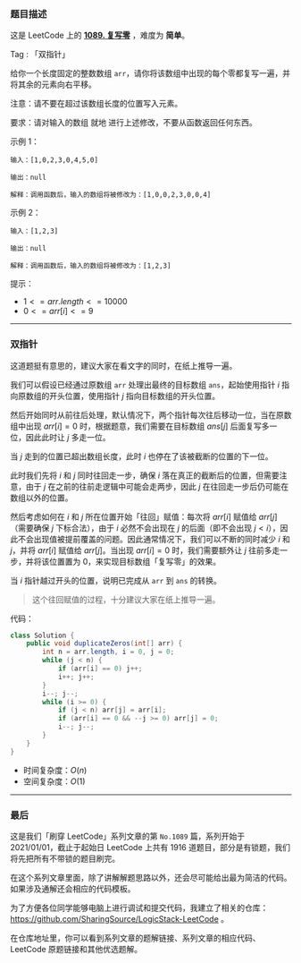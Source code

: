 ### 题目描述

这是 LeetCode 上的 **[1089. 复写零](https://leetcode.cn/problems/duplicate-zeros/solution/by-ac_oier-zivq/)** ，难度为 **简单**。

Tag : 「双指针」



给你一个长度固定的整数数组 `arr`，请你将该数组中出现的每个零都复写一遍，并将其余的元素向右平移。

注意：请不要在超过该数组长度的位置写入元素。

要求：请对输入的数组 就地 进行上述修改，不要从函数返回任何东西。

示例 1：
```
输入：[1,0,2,3,0,4,5,0]

输出：null

解释：调用函数后，输入的数组将被修改为：[1,0,0,2,3,0,0,4]
```
示例 2：
```
输入：[1,2,3]

输出：null

解释：调用函数后，输入的数组将被修改为：[1,2,3]
```

提示：
* $1 <= arr.length <= 10000$
* $0 <= arr[i] <= 9$

---

### 双指针

这道题挺有意思的，建议大家在看文字的同时，在纸上推导一遍。

我们可以假设已经通过原数组 `arr` 处理出最终的目标数组 `ans`，起始使用指针 $i$ 指向原数组的开头位置，使用指针 $j$ 指向目标数组的开头位置。

然后开始同时从前往后处理，默认情况下，两个指针每次往后移动一位，当在原数组中出现 $arr[i] = 0$ 时，根据题意，我们需要在目标数组 $ans[j]$ 后面复写多一位，因此此时让 $j$ 多走一位。

当 $j$ 走到的位置已超出数组长度，此时 $i$ 也停在了该被截断的位置的下一位。

此时我们先将 $i$ 和 $j$ 同时往回走一步，确保 $i$ 落在真正的截断后的位置，但需要注意，由于 $j$ 在之前的往前走逻辑中可能会走两步，因此 $j$ 在往回走一步后仍可能在数组以外的位置。

然后考虑如何在 $i$ 和 $j$ 所在位置开始「往回」赋值：每次将 $arr[i]$ 赋值给 $arr[j]$（需要确保 $j$ 下标合法），由于 $i$ 必然不会出现在 $j$ 的后面（即不会出现 $j < i$），因此不会出现值被提前覆盖的问题。因此通常情况下，我们可以不断的同时减少 $i$ 和 $j$，并将 $arr[i]$ 赋值给 $arr[j]$。当出现 $arr[i] = 0$ 时，我们需要额外让 $j$ 往前多走一步，并将该位置置为 $0$，来实现目标数组「复写零」的效果。

当 $i$ 指针越过开头的位置，说明已完成从 `arr` 到 `ans` 的转换。

> 这个往回赋值的过程，十分建议大家在纸上推导一遍。

代码：
```java
class Solution {
    public void duplicateZeros(int[] arr) {
        int n = arr.length, i = 0, j = 0;
        while (j < n) {
            if (arr[i] == 0) j++;
            i++; j++;
        }
        i--; j--;
        while (i >= 0) {
            if (j < n) arr[j] = arr[i];
            if (arr[i] == 0 && --j >= 0) arr[j] = 0;
            i--; j--;
        }
    }
}
```
* 时间复杂度：$O(n)$
* 空间复杂度：$O(1)$

---

### 最后

这是我们「刷穿 LeetCode」系列文章的第 `No.1089` 篇，系列开始于 2021/01/01，截止于起始日 LeetCode 上共有 1916 道题目，部分是有锁题，我们将先把所有不带锁的题目刷完。

在这个系列文章里面，除了讲解解题思路以外，还会尽可能给出最为简洁的代码。如果涉及通解还会相应的代码模板。

为了方便各位同学能够电脑上进行调试和提交代码，我建立了相关的仓库：https://github.com/SharingSource/LogicStack-LeetCode 。

在仓库地址里，你可以看到系列文章的题解链接、系列文章的相应代码、LeetCode 原题链接和其他优选题解。

